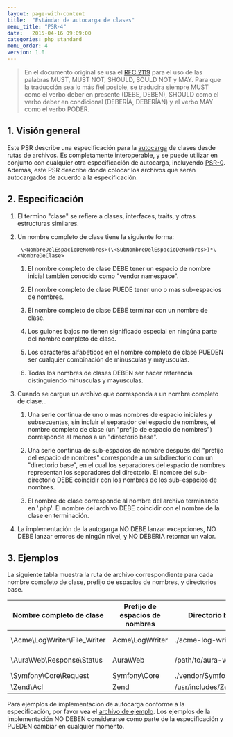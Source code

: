 ```yaml
---
layout: page-with-content
title:  "Estándar de autocarga de clases"
menu_title: "PSR-4"
date:   2015-04-16 09:09:00
categories: php standard
menu_order: 4
version: 1.0
---
```


<div id="toc"></div>

> En el documento original se usa el [RFC 2119][] para el uso de las palabras
MUST, MUST NOT, SHOULD, SOULD NOT y MAY. Para que la traducción sea lo más fiel
posible, se traducira siempre MUST como el verbo deber en presente (DEBE,
DEBEN), SHOULD como el verbo deber en condicional (DEBERÍA, DEBERÍAN) y el verbo
MAY como el verbo PODER.

[RFC 2119]: http://www.ietf.org/rfc/rfc2119.txt


## 1. Visión general

Este PSR describe una especificación para la [autocarga][] de clases desde rutas
de archivos. Es completamente interoperable, y se puede utilizar en conjunto con
cualquier otra especificación de autocarga, incluyendo [PSR-0][]. Además, este
PSR describe donde colocar los archivos que serán autocargados de acuerdo a la
especificación.

## 2. Especificación

1. El termino "clase" se refiere a clases, interfaces, traits, y otras
estructuras similares.

2. Un nombre completo de clase tiene la siguiente forma:

        \<NombreDelEspacioDeNombres>(\<SubNombreDelEspacioDeNombres>)*\<NombreDeClase>

    1. El nombre completo de clase DEBE tener un espacio de nombre inicial
       también conocido como "vendor namespace".

    2. El nombre completo de clase PUEDE tener uno o mas sub-espacios de nombres.

    3. El nombre completo de clase DEBE terminar con un nombre de clase.

    4. Los guiones bajos no tienen significado especial en ningúna parte del
       nombre completo de clase.

    5. Los caracteres alfabéticos en el nombre completo de clase PUEDEN ser
       cualquier combinación de minusculas y mayusculas.

    6. Todas los nombres de clases DEBEN ser hacer referencia distinguiendo
       minusculas y mayusculas.

3. Cuando se cargue un archivo que corresponda a un nombre completo de clase...

    1. Una serie continua de uno o mas nombres de espacio iniciales y
       subsecuentes, sin incluir el separador del espacio de nombres,
       el nombre completo de clase (un "prefijo de espacio de nombres")
       corresponde al menos a un "directorio base".

    2. Una serie continua de sub-espacios de nombre después del "prefijo del
       espacio de nombres" corresponde a un subdirectorio con un "directorio
       base", en el cual los separadores del espacio de nombres representan los
       separadores del directorio. El nombre del sub-directorio DEBE coincidir
       con los nombres de los sub-espacios de nombres.

    3. El nombre de clase corresponde al nombre del archivo terminando
       en '.php'. El nombre del archivo DEBE coincidir con el nombre de la clase
       en terminación.

4. La implementación de la autogarga NO DEBE lanzar excepciones, NO DEBE lanzar
   errores de ningún nivel, y NO DEBERIA retornar un valor.

## 3. Ejemplos

La siguiente tabla muestra la ruta de archivo correspondiente para cada nombre
completo de clase, prefijo de espacios de nombres, y directorios base.

| Nombre completo de clase      | Prefijo de espacios de nombres | Directorio base          | Ruta de archivo resultante
| ----------------------------- |--------------------------------|--------------------------|-------------------------------------------
| \Acme\Log\Writer\File_Writer  | Acme\Log\Writer                | ./acme-log-writer/lib/   | ./acme-log-writer/lib/File_Writer.php
| \Aura\Web\Response\Status     | Aura\Web                       | /path/to/aura-web/src/   | /path/to/aura-web/src/Response/Status.php
| \Symfony\Core\Request         | Symfony\Core                   | ./vendor/Symfony/Core/   | ./vendor/Symfony/Core/Request.php
| \Zend\Acl                     | Zend                           | /usr/includes/Zend/      | /usr/includes/Zend/Acl.php

Para ejemplos de implementacion de autocarga conforme a la especificación,
por favor vea el [archivo de ejemplo][]. Los ejemplos de la implementación NO
DEBEN considerarse como parte de la especificación y PUEDEN cambiar en cualquier
momento.

[autocarga]: http://php.net/autoload
[PSR-0]: https://github.com/php-fig/fig-standards/blob/master/accepted/PSR-0.md
[archivo de ejemplo]: https://github.com/php-fig/fig-standards/blob/master/accepted/PSR-4-autoloader-examples.md
